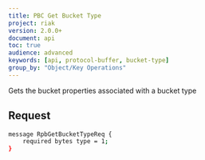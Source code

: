 ```yaml
---
title: PBC Get Bucket Type
project: riak
version: 2.0.0+
document: api
toc: true
audience: advanced
keywords: [api, protocol-buffer, bucket-type]
group_by: "Object/Key Operations"
---
```


Gets the bucket properties associated with a bucket type

## Request

```bash
message RpbGetBucketTypeReq {
    required bytes type = 1;
}
```